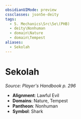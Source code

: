```yaml
---
obsidianUIMode: preview
cssclasses: json5e-deity
tags:
  - 5. Mechanics\Src\5e\(PHB)
  - deity\Nonhuman
  - domain\Nature
  - domain\Tempest
aliases:
  - Sekolah
---
```

# Sekolah
*Source: Player's Handbook p. 296* 

- **Alignment**: Lawful Evil
- **Domains**: Nature, Tempest
- **Pantheon**: Nonhuman
- **Symbol**: Shark
